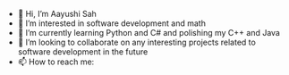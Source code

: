 - 👋 Hi, I’m Aayushi Sah
- 👀 I’m interested in software development and math 
- 🌱 I’m currently learning Python and C# and polishing my C++ and Java
- 💞️ I’m looking to collaborate on any interesting projects related to software development in the future
- 📫 How to reach me:

<!---
aayushisah/aayushisah is a ✨ special ✨ repository because its `README.md` (this file) appears on your GitHub profile.
You can click the Preview link to take a look at your changes.
--->
